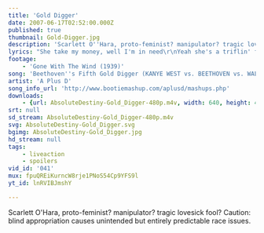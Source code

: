 ```yaml
---
title: 'Gold Digger'
date: 2007-06-17T02:52:00.000Z
published: true
thumbnail: Gold-Digger.jpg
description: 'Scarlett O''Hara, proto-feminist? manipulator? tragic lovesick fool? Caution: blind appropriation causes unintended but entirely predictable race issues.'
lyrics: "She take my money, well I'm in need\r\nYeah she's a triflin' friend indeed\r\n\r\nNow I ain't sayin' she a gold digger (When I'm in need)\r\nBut she ain't messin' wit no broke broke (She steal me money)\r\nNow I ain't sayin' she a gold digger (When I'm in need)\r\nBut she ain't messin' wit no broke broke (I gotta leave)\r\nGet down girl, go 'head get down (I gotta leave)\r\nGet down girl, go 'head get down (I gotta leave)\r\nGet down girl, go 'head get down (I gotta leave)\r\nGet down girl, go 'head\r\n\r\nSerena\r\nTrina, Jennifer Lopez, four kids\r\nAn' I gotta take all they bad ***\r\nget ya kids but then they got they friends\r\nI pulled up in the Benz, they all got up in\r\nWe all went to din and then I had to pay\r\nIf you messin' with this girl then you betta' be paid\r\nYou know why\r\nTake too much to touch her\r\nFrom what I heard she got a baby by Busta\r\nMy best friend say she used to f*** with Usher\r\nI don't care what none of y'all say I still love her\r\n\r\nNow I ain't sayin' she a gold digger\r\nBut she ain't messin' wit no broke broke\r\nNow I ain't sayin' she a gold digger\r\nBut she ain't messin' wit no broke niggas\r\nGet down girl, go 'head get down\r\nGet down girl, go 'head get down\r\nGet down girl, go 'head get down\r\nGet down girl, go 'head\r\n\r\n18 years, 18 years\r\nShe got one of yo' kids, got you for 18 years\r\nI know somebody payin' child support for one of his kids\r\nHis baby momma's car crib is bigger than his\r\nYou will see him on TV, any given Sunday\r\nWin the Superbowl and drive off in a Hyundai\r\nShe was supposed to buy ya shorty Tyco with ya money\r\nShe went to the doctor got lipo with ya money\r\nShe walkin' around lookin' like Michael with ya money\r\nShoulda' got that insured, GEICO for ya moneeey(your money)\r\nIf you ain't no punk holla' we want pre-nup\r\nWE WANT PRE-NUP!, yeah\r\nIt's something that you need to have\r\n'Cause when she leave yo' ass she gon' leave with half\r\n18 years, 18 years\r\nAnd on her 18th birthday, he found out it wasn't his?\r\n\r\nNow I ain't sayin' she a gold digger\r\nBut she ain't messin' wit no broke broke\r\nNow I ain't sayin' she a gold digger\r\nBut she ain't messin' wit no broke niggas\r\nGet down girl, go 'head get down\r\nGet down girl, go 'head get down\r\nGet down girl, go 'head get down\r\nGet down girl, go 'head\r\n\r\nNow I ain't sayin' you a gold digger, you got needs\r\nYou want a dude to smoke, but he can't buy weed\r\nBut while y'all washin', watch him\r\nHe gon' make a Benz out of that Datsun\r\nHe got that ambition, baby look in his eyes\r\nThis week he's moppin' floors, next week it's the fries\r\nSo, stick by his side\r\nI know his dude's ballin', and yeah that's nice\r\nAnd they gon' keep callin' and tryin'\r\nBut you stay right, girl\r\nBut when you get on, he leave yo' ass for a white girl\r\n\r\nGet down girl, go 'head get down\r\nGet down girl, go 'head get down\r\nGet down girl, go 'head get down\r\nGet down girl, go 'head\r\n\r\n[\"Frankly my dear, I don't give a damn\"]"
footage:
    - 'Gone With The Wind (1939)'
song: 'Beethoven''s Fifth Gold Digger (KANYE WEST vs. BEETHOVEN vs. WALTER MURPHY)'
artist: 'A Plus D'
song_info_url: 'http://www.bootiemashup.com/aplusd/mashups.php'
downloads:
    - {url: AbsoluteDestiny-Gold_Digger-480p.m4v, width: 640, height: 480, mimetype: video/mp4}
srt: null
sd_stream: AbsoluteDestiny-Gold_Digger-480p.m4v
svg: AbsoluteDestiny-Gold_Digger.svg
bgimg: AbsoluteDestiny-Gold_Digger.jpg
hd_stream: null
tags:
    - liveaction
    - spoilers
vid_id: '041'
mux: fpuQREiKurncW8rje1PNoS54Cp9YFS9l
yt_id: lnRVIBJmshY

---
```

Scarlett O'Hara, proto-feminist? manipulator? tragic lovesick fool? Caution: blind appropriation causes unintended but entirely predictable race issues.